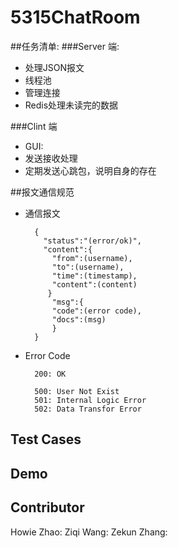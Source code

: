 5315ChatRoom
==
##任务清单:
###Server 端:

- 处理JSON报文
- 线程池
- 管理连接
- Redis处理未读完的数据

###Clint 端

- GUI:
- 发送接收处理
- 定期发送心跳包，说明自身的存在


##报文通信规范
- 通信报文

        {
          "status":"(error/ok)",
          "content":{
            "from":(username),
            "to":(username),
            "time":(timestamp),
            "content":(content)
           }
            "msg":{
            "code":(error code),
            "docs":(msg)
            }
        }
        
- Error Code

        200: OK
        
        500: User Not Exist
        501: Internal Logic Error
        502: Data Transfor Error
        
## Test Cases

## Demo

## Contributor
Howie Zhao: 
Ziqi Wang:
Zekun Zhang:
 


